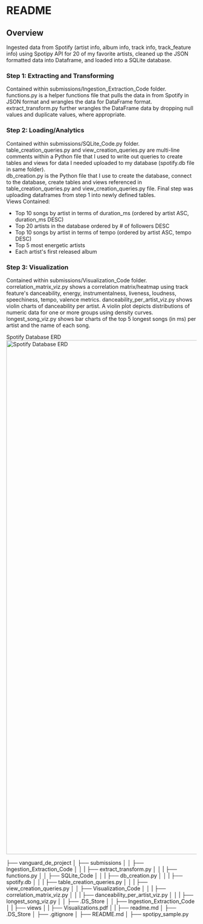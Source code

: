 # README

## Overview
Ingested data from Spotify (artist info, album info, track info, track_feature info) using Spotipy API for 20 of my favorite artists, cleaned up the JSON formatted data into Dataframe, and loaded into a SQLite database.

### Step 1: Extracting and Transforming
Contained within submissions/Ingestion_Extraction_Code folder. <br />
functions.py is a helper functions file that pulls the data in from Spotify in JSON format and wrangles the data for DataFrame format.
extract_transform.py further wrangles the DataFrame data by dropping null values and duplicate values, where appropriate.

### Step 2: Loading/Analytics
Contained within submissions/SQLite_Code.py folder. <br />
table_creation_queries.py and view_creation_queries.py are multi-line comments within a Python file that I used to write out queries to create tables and views for data I needed uploaded to my database (spotify.db file in same folder). <br />
db_creation.py is the Python file that I use to create the database, connect to the database, create tables and views referenced in table_creation_queries.py and view_creation_queries.py file. Final step was uploading dataframes from step 1 into newly defined tables. <br />
Views Contained: <br />

* Top 10 songs by artist in terms of duration_ms (ordered by artist ASC, duration_ms DESC)
* Top 20 artists in the database ordered by # of followers DESC
* Top 10 songs by artist in terms of tempo (ordered by artist ASC, tempo DESC)
* Top 5 most energetic artists
* Each artist's first released album

### Step 3: Visualization
Contained within submissions/Visualization_Code folder.
correlation_matrix_viz.py shows a correlation matrix/heatmap using track feature's danceability, energy, instrumentalness, liveness, loudness, speechiness, tempo, valence metrics.
danceability_per_artist_viz.py shows violin charts of danceability per artist. A violin plot depicts distributions of numeric data for one or more groups using density curves.
longest_song_viz.py shows bar charts of the top 5 longest songs (in ms) per artist and the name of each song.

Spotify Database ERD
<img width="1361" alt="Spotify Database ERD" src="https://user-images.githubusercontent.com/87020742/193469214-1966dc3c-c08b-4401-bbef-7a1484be55b1.png">

├── vanguard_de_project
│   ├── submissions
│   │   ├── Ingestion_Extraction_Code
│   │   |   ├── extract_transform.py
│   │   |   ├── functions.py
│   │   ├── SQLite_Code
│   │   |   ├── db_creation.py
│   │   |   ├── spotify.db
│   │   |   ├── table_creation_queries.py
│   │   |   ├── view_creation_queries.py
│   │   ├── Visualization_Code
│   │   |   ├── correlation_matrix_viz.py
│   │   |   ├── danceability_per_artist_viz.py
│   │   |   ├── longest_song_viz.py
│   │   ├── .DS_Store
│   │   ├── Ingestion_Extraction_Code
│   |   ├── views
│   |   ├── Visualizations.pdf
│   |   ├── readme.md
│   ├── .DS_Store
│   ├── .gitignore
│   ├── README.md
│   ├── spotipy_sample.py
